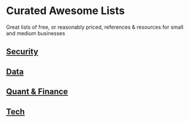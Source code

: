 # Curated Awesome Lists
Great lists of free, or reasonably priced, references & resources for small and medium businesses

## [Security](https://github.com/shadow-lake-partners/resources/tree/main/Curated%20Awesome%20Lists/Security)
## [Data](https://github.com/shadow-lake-partners/resources/tree/main/Curated%20Awesome%20Lists/Data)
## [Quant & Finance](https://github.com/shadow-lake-partners/resources/tree/main/Curated%20Awesome%20Lists/Quant%20%26%20Finance)
## [Tech](https://github.com/shadow-lake-partners/resources/tree/main/Curated%20Awesome%20Lists/Quant%20%26%20Tech)



